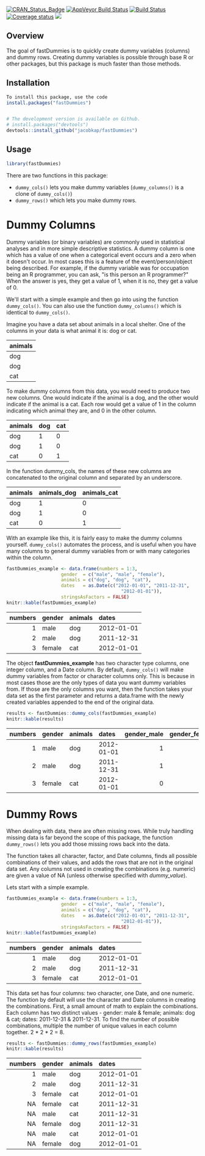 
[![CRAN\_Status\_Badge](http://www.r-pkg.org/badges/version/fastDummies)](https://cran.r-project.org/package=fastDummies) [![AppVeyor Build Status](https://ci.appveyor.com/api/projects/status/github/jacobkap/fastDummies?branch=master&svg=true)](https://ci.appveyor.com/project/jacobkap/fastDummies) [![Build Status](https://travis-ci.org/jacobkap/fastDummies.svg?branch=master)](https://travis-ci.org/jacobkap/fastDummies) [![Coverage status](https://codecov.io/gh/jacobkap/fastDummies/branch/master/graph/badge.svg)](https://codecov.io/github/jacobkap/fastDummies?branch=master) [![](https://cranlogs.r-pkg.org/badges/fastDummies)](https://cran.r-project.org/web/packages/fastDummies/index.html)

Overview
--------

The goal of fastDummies is to quickly create dummy variables (columns) and dummy rows. Creating dummy variables is possible through base R or other packages, but this package is much faster than those methods.

Installation
------------

``` r
To install this package, use the code
install.packages("fastDummies")


# The development version is available on Github.
# install.packages("devtools")
devtools::install_github("jacobkap/fastDummies")
```

Usage
-----

``` r
library(fastDummies)
```

There are two functions in this package:

-   `dummy_cols()` lets you make dummy variables (`dummy_columns()` is a clone of `dummy_cols()`)
-   `dummy_rows()` which lets you make dummy rows.

Dummy Columns
=============

Dummy variables (or binary variables) are commonly used in statistical analyses and in more simple descriptive statistics. A dummy column is one which has a value of one when a categorical event occurs and a zero when it doesn't occur. In most cases this is a feature of the event/person/object being described. For example, if the dummy variable was for occupation being an R programmer, you can ask, "is this person an R programmer?" When the answer is yes, they get a value of 1, when it is no, they get a value of 0.

We'll start with a simple example and then go into using the function `dummy_cols()`. You can also use the function `dummy_columns()` which is identical to `dummy_cols()`.

Imagine you have a data set about animals in a local shelter. One of the columns in your data is what animal it is: dog or cat.

| animals |
|:--------|
| dog     |
| dog     |
| cat     |

To make dummy columns from this data, you would need to produce two new columns. One would indicate if the animal is a dog, and the other would indicate if the animal is a cat. Each row would get a value of 1 in the column indicating which animal they are, and 0 in the other column.

| animals | dog | cat |
|---------|-----|-----|
| dog     | 1   | 0   |
| dog     | 1   | 0   |
| cat     | 0   | 1   |

In the function dummy\_cols, the names of these new columns are concatenated to the original column and separated by an underscore.

| animals | animals\_dog | animals\_cat |
|---------|--------------|--------------|
| dog     | 1            | 0            |
| dog     | 1            | 0            |
| cat     | 0            | 1            |

With an example like this, it is fairly easy to make the dummy columns yourself. `dummy_cols()` automates the process, and is useful when you have many columns to general dummy variables from or with many categories within the column.

``` r
fastDummies_example <- data.frame(numbers = 1:3,
                    gender  = c("male", "male", "female"),
                    animals = c("dog", "dog", "cat"),
                    dates   = as.Date(c("2012-01-01", "2011-12-31",
                                          "2012-01-01")),
                    stringsAsFactors = FALSE)
knitr::kable(fastDummies_example)
```

|  numbers| gender | animals | dates      |
|--------:|:-------|:--------|:-----------|
|        1| male   | dog     | 2012-01-01 |
|        2| male   | dog     | 2011-12-31 |
|        3| female | cat     | 2012-01-01 |

The object **fastDummies\_example** has two character type columns, one integer column, and a Date column. By default, `dummy_cols()` will make dummy variables from factor or character columns only. This is because in most cases those are the only types of data you want dummy variables from. If those are the only columns you want, then the function takes your data set as the first parameter and returns a data.frame with the newly created variables appended to the end of the original data.

``` r
results <- fastDummies::dummy_cols(fastDummies_example)
knitr::kable(results)
```

|  numbers| gender | animals | dates      |  gender\_male|  gender\_female|  animals\_dog|  animals\_cat|
|--------:|:-------|:--------|:-----------|-------------:|---------------:|-------------:|-------------:|
|        1| male   | dog     | 2012-01-01 |             1|               0|             1|             0|
|        2| male   | dog     | 2011-12-31 |             1|               0|             1|             0|
|        3| female | cat     | 2012-01-01 |             0|               1|             0|             1|

Dummy Rows
==========

When dealing with data, there are often missing rows. While truly handling missing data is far beyond the scope of this package, the function `dummy_rows()` lets you add those missing rows back into the data.

The function takes all character, factor, and Date columns, finds all possible combinations of their values, and adds the rows that are not in the original data set. Any columns not used in creating the combinations (e.g. numeric) are given a value of NA (unless otherwise specified with *dummy\_value*).

Lets start with a simple example.

``` r
fastDummies_example <- data.frame(numbers = 1:3,
                    gender  = c("male", "male", "female"),
                    animals = c("dog", "dog", "cat"),
                    dates   = as.Date(c("2012-01-01", "2011-12-31",
                                          "2012-01-01")),
                    stringsAsFactors = FALSE)
knitr::kable(fastDummies_example)
```

|  numbers| gender | animals | dates      |
|--------:|:-------|:--------|:-----------|
|        1| male   | dog     | 2012-01-01 |
|        2| male   | dog     | 2011-12-31 |
|        3| female | cat     | 2012-01-01 |

This data set has four columns: two character, one Date, and one numeric. The function by default will use the character and Date columns in creating the combinations. First, a small amount of math to explain the combinations. Each column has two distinct values - gender: male & female; animals: dog & cat; dates: 2011-12-31 & 2011-12-31. To find the number of possible combinations, multiple the number of unique values in each column together. 2 \* 2 \* 2 = 8.

``` r
results <- fastDummies::dummy_rows(fastDummies_example)
knitr::kable(results)
```

|  numbers| gender | animals | dates      |
|--------:|:-------|:--------|:-----------|
|        1| male   | dog     | 2012-01-01 |
|        2| male   | dog     | 2011-12-31 |
|        3| female | cat     | 2012-01-01 |
|       NA| female | cat     | 2011-12-31 |
|       NA| male   | cat     | 2011-12-31 |
|       NA| female | dog     | 2011-12-31 |
|       NA| male   | cat     | 2012-01-01 |
|       NA| female | dog     | 2012-01-01 |
